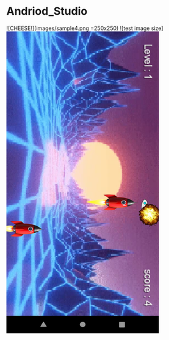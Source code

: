 # Andriod_Studio
![CHEESE!](images/sample4.png =250x250)
![test image size]<img src="images/sample4.png" width="400" height="790">
